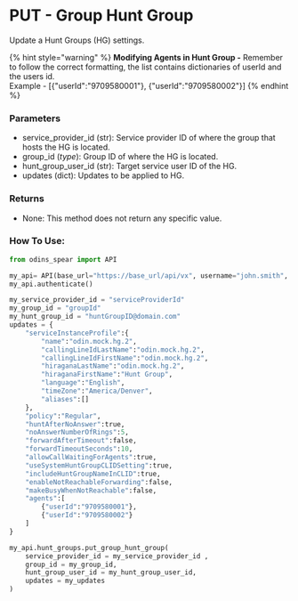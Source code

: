 # PUT - Group Hunt Group

Update a Hunt Groups (HG) settings.

{% hint style="warning" %}
**Modifying Agents in Hunt Group -** Remember to follow the correct formatting, the list contains dictionaries of userId and the  users id.\
Example - \[{"userId":"9709580001"}, {"userId":"9709580002"}]
{% endhint %}

### Parameters&#x20;

* service\_provider\_id (str): Service provider ID of where the group that hosts the HG is located.
* group\_id (_type_): Group ID of where the HG is located.&#x20;
* hunt\_group\_user\_id (str): Target service user ID of the HG.&#x20;
* updates (dict): Updates to be applied to HG.

### Returns

* None: This method does not return any specific value.

### How To Use:

```python
from odins_spear import API

my_api= API(base_url="https://base_url/api/vx", username="john.smith", password="ODIN_INSTANCE_1")
my_api.authenticate()

my_service_provider_id = "serviceProviderId"
my_group_id = "groupId"
my_hunt_group_id = "huntGroupID@domain.com"
updates = {
	"serviceInstanceProfile":{
		"name":"odin.mock.hg.2",
		"callingLineIdLastName":"odin.mock.hg.2",
		"callingLineIdFirstName":"odin.mock.hg.2",
		"hiraganaLastName":"odin.mock.hg.2",
		"hiraganaFirstName":"Hunt Group",
		"language":"English",
		"timeZone":"America/Denver",
		"aliases":[]
	},
	"policy":"Regular",
	"huntAfterNoAnswer":true,
	"noAnswerNumberOfRings":5,
	"forwardAfterTimeout":false,
	"forwardTimeoutSeconds":10,
	"allowCallWaitingForAgents":true,
	"useSystemHuntGroupCLIDSetting":true,
	"includeHuntGroupNameInCLID":true,
	"enableNotReachableForwarding":false,
	"makeBusyWhenNotReachable":false,
	"agents":[
		{"userId":"9709580001"},
		{"userId":"9709580002"}
	]
}

my_api.hunt_groups.put_group_hunt_group(
    service_provider_id = my_service_provider_id ,
    group_id = my_group_id,
    hunt_group_user_id = my_hunt_group_user_id,
    updates = my_updates
)
```
